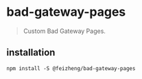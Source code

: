 # bad-gateway-pages
> Custom Bad Gateway Pages.

## installation
```shell
npm install -S @feizheng/bad-gateway-pages
```
